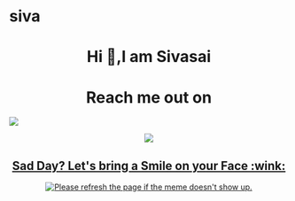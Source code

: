 # siva
<h1 align="center">Hi 👋,I am Sivasai</h1></center>
<p align="center">
<h1 align="center">Reach me out on</h1>
<a href="https://linkedin.com/in/sivasai9398s">
<img src="https://img.shields.io/badge/linked-in-blue"></p>
<p align="center">
<img src="https://github-readme-stats.vercel.app/api?username=sivasai9398&theme=radical">
<h2 align="center">Sad Day? Let's bring a Smile on your Face :wink:</h2>
<p align="CENTER"><img src='https://readme-jokes.vercel.app/api' title="Meme" alt="Please refresh the page if the meme doesn't show up."></p>
